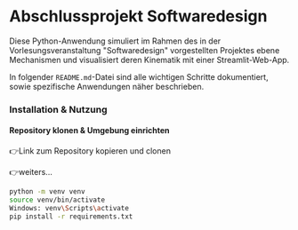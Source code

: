 # Abschlussprojekt Softwaredesign

Diese Python-Anwendung simuliert im Rahmen des in der Vorlesungsveranstaltung "Softwaredesign" vorgestellten Projektes ebene Mechanismen und visualisiert deren Kinematik mit einer Streamlit-Web-App.

In folgender ``README.md``-Datei sind alle wichtigen Schritte dokumentiert, sowie spezifische Anwendungen näher beschrieben.

### Installation & Nutzung
#### Repository klonen & Umgebung einrichten

👉Link zum Repository kopieren und clonen

👉weiters...
````sh
python -m venv venv
source venv/bin/activate
Windows: venv\Scripts\activate
pip install -r requirements.txt
````